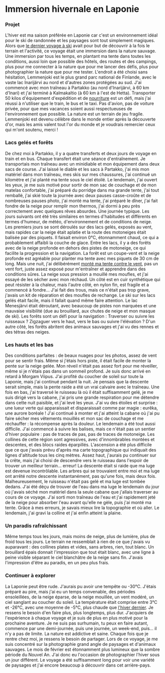 # Immersion hivernale en Laponie

### Projet

L'hiver est ma saison préférée en Laponie car c'est un environnement idéal pour le ski de randonnée et les paysages sont tout simplement magiques. Alors que [le dernier voyage à ski](story:Backcountry_Ski_Touring_Urho_Kekkonen) avait pour but de découvrir à la fois le terrain et l'activité, ce voyage était une immersion dans la nature sauvage. Une immersion par tous les temps, en plantant ma tente dans toutes les conditions, aussi loin que possible des hôtels, des routes et des campings, plus pour me connecter à la nature que pour me lancer des défis, plus pour photographier la nature que pour me tester. L'endroit a été choisi sans hésitation, Lemmenjoki est le plus grand parc national de Finlande, avec le vaste lac Inarijärvi au nord et d'autres zones protégées au sud. J'ai commencé avec mon traîneau à Partakko (au nord d'Inarijärvi, à 60 km d'Inari) et j'ai terminé à Kalmakaltio (à 60 km à l'est de Hetta). Transporter 50 kilos d'équipement d'expédition et de [nourriture](https://fediverse.blog/~/ExploreWilder/Backcountry%20Cooking) est un défi, mais j'ai réussi à n'utiliser que le train, le bus et le taxi. Pas d'avion, pas de voiture privée, pour que mes vacances soient aussi respectueuses de l'environnement que possible. La nature est un terrain de jeu fragile. Lemmenjoki est devenu célèbre dans le monde entier après la découverte d'or, mais les amis valent tout l'or du monde et je voudrais remercier ceux qui m'ont soutenu, merci !

### Lacs gelés et forêts

De chez moi à Partakko, il y a quatre transferts et deux jours de voyage en train et en bus. Chaque transfert était une séance d'entraînement. Je transportais mon traîneau avec un minidiable et mon équipement dans deux sacs de course. J'ai laissé le diable et les sacs à Partakko, j'ai mis mon matériel dans mon traîneau, mes skis sur mes chaussures, j'ai continué un kilomètre et j'ai planté ma tente sous le ciel étoilé. Le lendemain, j'ai ouvert les yeux, je me suis motivé pour sortir de mon sac de couchage et de mon matelas confortable, j'ai préparé du porridge dans ma grande tente, j'ai tout remballé, j'ai skié toute la journée avec deux pauses casse-croûte et de nombreuses pauses photo, j'ai monté ma tente, j'ai préparé le dîner, j'ai fait fondre de la neige pour remplir mon thermos, j'ai dormi à peu près correctement avec quelques rêves absurdes. Une journée typique. Les jours suivants ont été très similaires en termes d'habitudes et différents en termes d'humeur, de météo, d'environnement et de conditions de neige. Les premiers jours se sont déroulés sur des lacs gelés, exposés au vent, mais rapides car la neige était aplatie et la route des motoneiges était balisée par des piquets. Il faisait environ 0°C, étonnamment chaud, ce qui a probablement affaibli la couche de glace. Entre les lacs, il y a des forêts avec de la neige profonde en dehors des pistes de motoneige, ce qui facilite la progression et la navigation. La forêt est un coupe-vent et la neige profonde est agréable pour planter ma tente avec mes piquets de 30 cm de long. Mais une nuit, j'ai délibérément [monté ma tente contre le vent](https://odysee.com/@ExploreWilder:b/Tour_of_My_Winter_Expedition_Tent:6), pas un vent fort, juste assez exposé pour m'entraîner et apprendre dans des conditions sûres. La neige sous pression a mouillé mes moufles, et j'ai essayé de les sécher avec mon réchaud. Un côté est en cuir synthétique qui peut résister à la chaleur, mais l'autre côté, en nylon fin, est fragile et a commencé à fondre... J'ai fait des trous, mais ce n'était pas trop grave, j'avais un kit de réparation et des moufles de rechange. Le ski sur les lacs gelés était facile, mais il fallait quand même faire attention. Le lac Menesjärvi était déroutant, avec beaucoup de pistes non marquées et une mauvaise visibilité (due au brouillard, aux chutes de neige et mon masque de ski). Les forêts sont un défi pour la navigation : Traverser ou suivre les ruisseaux ? Zigzaguer vers le haut, vers le bas ou suivre l'élévation ? D'un autre côté, les forêts abritent des animaux sauvages et j'ai vu des rennes et des tétras des neiges.

### Les hauts et les bas

Des conditions parfaites : de beaux nuages pour les photos, assez de vent pour se sentir frais. Même si j'étais hors piste, il était facile de monter la pente sur la neige gelée. Mon réveil n'était pas assez fort pour me réveiller, même si je n'étais pas dans un sommeil profond. Je suis donc arrivé en retard à Morgam Viipus. J'ai profité du coucher de soleil sur toute la Laponie, mais j'ai continué pendant la nuit. Je pensais que la descente serait simple, mais la pente raide a été un vrai calvaire avec le traîneau. Une fois en bas, j'ai traversé le ruisseau là où il était suffisamment gelé, je me suis dirigé vers la cabane, j'ai pris une grande respiration pour me détendre dans cette nuit paisible, et j'ai levé les yeux. J'ai vu des étoiles et surprise : une lueur verte qui apparaissait et disparaissait comme par magie : eurêka, une aurore boréale ! J'ai continué à monter et j'ai atteint la cabane où j'ai pu faire sécher mes vêtements mouillés et mon sac de couchage et me réchauffer : la récompense après la douleur. Le lendemain a été tout aussi difficile. J'ai commencé à suivre les balises, mais ce n'était pas un sentier d'hiver populaire : pas de traces de pas, pas de traces de motoneige. Les collines de cette région sont agressives, avec d'innombrables montées et descentes, et des blocs raides éparpillés. L'ascension a été plus difficile que ce que j'avais prévu d'après ma carte topographique qui indiquait des lignes d'altitude tous les cinq mètres. Assez haut, j'aurais pu continuer sur la crête, mais j'ai choisi de descendre vers le ruisseau dans l'espoir de trouver un meilleur terrain... erreur! La descente était si raide que ma luge est devenue incontrôlable. Les arbres qui se trouvaient entre moi et ma luge ont arrêté notre descente instantanément, pas qu'une fois, mais deux fois. Malheureusement, le ruisseau n'était pas gelé et ma luge est tombée dedans. J'ai été déçu de trouver de l'eau dans ma luge le lendemain du jour où j'avais séché mon matériel dans la seule cabane que j'allais traverser au cours de ce voyage. J'ai sorti mon traîneau de l'eau et j'ai rapidement jeté de la neige pour absorber l'eau avant qu'elle ne gèle, puis j'ai monté ma tente. Grâce à mes erreurs, je savais mieux lire la topographie et où aller. Le lendemain, j'ai gravi la colline et j'ai enfin atteint la plaine.

### Un paradis rafraîchissant

Même temps tous les jours, mais moins de neige, plus de lumière, plus de froid tous les jours. Le terrain ne ressemblait à rien de ce que j'avais vu auparavant : des collines plates et vides, sans arbres, rien, tout blanc. Un brouillard épais donnait l'impression que tout était blanc, avec une ligne à peine visible séparant le ciel blanchâtre de la neige sans fin. J'avais l'impression d'être au paradis, en un peu plus frais.

### Continuer à explorer

La Laponie peut être rude. J'aurais pu avoir une tempête ou -30°C. J'étais préparé au pire, mais j'ai eu un temps convenable, des périodes ensoleillées, de la neige éparse, de la neige mouillée, un vent modéré, un ciel sanglant au coucher du soleil. La température était comprise entre 3°C et -26°C, avec une moyenne de -5°C, plus chaude que [l'hiver dernier](story:Backcountry_Ski_Touring_Urho_Kekkonen). Je ressens le besoin d'en faire plus, plus longtemps, plus dur. J'acquiers de l'expérience à chaque voyage et je suis de plus en plus motivé pour la prochaine aventure. Je ne suis pas surhumain, tu peux en faire autant, commence par une demi-journée, puis une journée, un week-end, puis... il n'y a pas de limite. La nature est addictive et saine. Chaque fois que je rentre chez moi, je ressens le besoin de partager. Lors de ce voyage, je me suis concentré sur la photographie grand angle de paysages et d'animaux sauvages. Le mois de février est étonnamment plus lumineux que la sombre période du Nouvel An. J'ai donc eu l'occasion de photographier l'hiver sous un jour différent. Le voyage a été suffisamment long pour voir une variété de paysages et j'ai encore beaucoup à découvrir dans cet arrière-pays.
